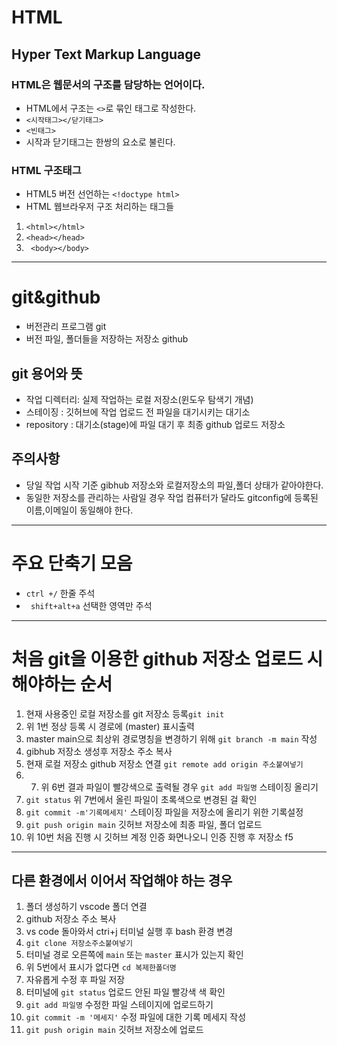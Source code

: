 # HTML
## Hyper Text Markup Language
### HTML은 웹문서의 구조를 담당하는 언어이다.
* HTML에서 구조는 `<>`로 묶인 태그로 작성한다.
* `<시작태그></닫기태그>`
* `<빈태그>`
* 시작과 닫기태그는 한쌍의 요소로 불린다.
### HTML 구조태그
* HTML5 버전 선언하는 `<!doctype html>`
* HTML 웹브라우저 구조 처리하는 태그들
1. `<html></html>`
2. `<head></head>`
3. ` <body></body>`
----
# git&github
* 버전관리 프로그램 git
* 버전 파일, 폴더들을 저장하는 저장소 github
## git 용어와 뜻
* 작업 디렉터리: 실제 작업하는 로컬 저장소(윈도우 탐색기 개념)
* 스테이징 : 깃허브에 작업 업로드 전 파일을 대기시키는 대기소
* repository : 대기소(stage)에 파일 대기 후 최종 github 업로드 저장소
## 주의사항
* 당일 작업 시작 기준 gibhub 저장소와 로컬저장소의 파일,폴더 상태가 같아야한다.
* 동일한 저장소를 관리하는 사람일 경우  작업 컴퓨터가 달라도 gitconfig에 등록된 이름,이메일이 동일해야 한다.
 ---
 # 주요 단축기 모음
 * `ctrl +/` 한줄 주석
 *  ` shift+alt+a` 선택한 영역만 주석
 ----
 # 처음 git을 이용한 github 저장소 업로드 시 해야하는 순서
 1. 현재 사용중인 로컬 저장소를 git 저장소 등록`git init`
 2. 위 1번 정상 등록 시 경로에 (master) 표시출력
 3. master main으로 최상위 경로명칭을 변경하기 위해 `git branch -m main` 작성
 4. gibhub 저장소 생성후 저장소 주소 복사
 5. 현재 로컬 저장소 github 저장소 연결 `git remote add origin 주소붙여넣기`
 6.  7. 위 6번 결과 파일이 빨강색으로 출력될 경우 `git add 파일명` 스테이징 올리기
 8. `git status` 위 7번에서 올린 파일이 초록색으로 변경된 걸 확인
 9. `git commit -m'기록메세지'` 스테이징 파일을 저장소에 올리기 위한 기록설정
10. `git push origin main` 깃허브 저장소에 최종 파일, 폴더 업로드
11. 위 10번 처음 진행 시 깃허브 계정 인증 화면나오니 인증 진행 후 저장소 f5
----
## 다른 환경에서 이어서 작업해야 하는 경우
1. 폴더 생성하기 vscode 폴더 연결
2. github 저장소 주소 복사
3. vs code 돌아와서 ctri+j 터미널 실행 후 bash 환경 변경
4. `git clone 저장소주소붙여넣기`
5. 터미널 경로 오른쪽에 `main` 또는 `master` 표시가 있는지 확인
6. 위 5번에서 표시가 없다면 `cd 복제한폴더명`
7. 자유롭게 수정 후 파일 저장
8. 터미널에 `git status` 업로드 안된 파일 빨강색 색 확인
9. `git add 파일명` 수정한 파일 스테이지에 업로드하기
10. `git commit -m '메세지'` 수정 파일에 대한 기록 메세지 작성
11. `git push origin main`  깃허브 저장소에 업로드

